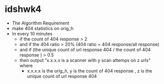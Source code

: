 # idshwk4
- The Algorithm Requirement
- make 404 statistics on orig_h
- In every 10 minutes
    - if the count of 404 response > 2
    - and if the 404 ratio > 20% (404 ratio = 404 response/all response)
    - and if (the unique count of url response 404 / the count of 404 response ) > 0.5
    - then output ”x.x.x.x is a scanner with y scan attemps on z urls" where 
        - x.x.x.x is the orig_h, y is the count of 404 response , z is the unique count of url response 404
